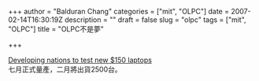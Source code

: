 +++
author = "Balduran Chang"
categories = ["mit", "OLPC"]
date = 2007-02-14T16:30:19Z
description = ""
draft = false
slug = "olpc"
tags = ["mit", "OLPC"]
title = "OLPC不是夢"

+++


[Developing nations to test new $150 laptops](http://today.reuters.com/news/articlenews.aspx?type=technologynews&storyID=2007-02-12T135155Z_01_N05175535_RTRUKOC_0_US-ONELAPTOP.xml "Developing nations to test new $150 laptops")  
 七月正式量產，二月將出貨2500台。

